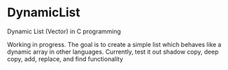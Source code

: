 # DynamicList
Dynamic List (Vector) in C programming

Working in progress. The goal is to create a simple list which behaves like a dynamic array in other languages.
Currently, test it out shadow copy, deep copy, add, replace, and find functionality
